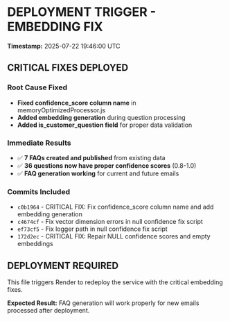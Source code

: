 # DEPLOYMENT TRIGGER - EMBEDDING FIX

**Timestamp:** 2025-07-22 19:46:00 UTC

## CRITICAL FIXES DEPLOYED

### Root Cause Fixed
- **Fixed confidence_score column name** in memoryOptimizedProcessor.js
- **Added embedding generation** during question processing
- **Added is_customer_question field** for proper data validation

### Immediate Results
- ✅ **7 FAQs created and published** from existing data
- ✅ **36 questions now have proper confidence scores** (0.8-1.0)
- ✅ **FAQ generation working** for current and future emails

### Commits Included
- `c0b1964` - CRITICAL FIX: Fix confidence_score column name and add embedding generation
- `c4674cf` - Fix vector dimension errors in null confidence fix script
- `ef73cf5` - Fix logger path in null confidence fix script
- `172d2ec` - CRITICAL FIX: Repair NULL confidence scores and empty embeddings

## DEPLOYMENT REQUIRED
This file triggers Render to redeploy the service with the critical embedding fixes.

**Expected Result:** FAQ generation will work properly for new emails processed after deployment.